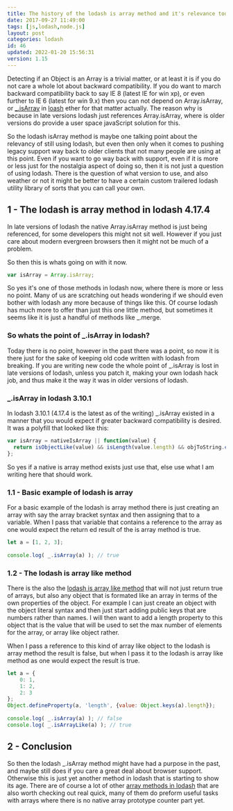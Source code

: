```yaml
---
title: The history of the lodash is array method and it's relevance today
date: 2017-09-27 11:49:00
tags: [js,lodash,node.js]
layout: post
categories: lodash
id: 46
updated: 2022-01-20 15:56:31
version: 1.15
---
```


Detecting if an Object is an Array is a trivial matter, or at least it is if you do not care a whole lot about backward compatibility. If you do want to march backward compatibility back to say IE 8 (latest IE for win xp), or even further to IE 6 (latest for win 9.x) then you can not depend on Array.isArray, or [_.isArray](https://lodash.com/docs/4.17.4#isArray) in [loash](https://lodash.com/) ether for that matter actually. The reason why is because in late versions lodash just references Array.isArray, where is older versions do provide a user space javaScript solution for this.

So the lodash isArray method is maybe one talking point about the relevancy of still using lodash, but even then only when it comes to pushing legacy support way back to older clients that not many people are using at this point. Even if you want to go way back with support, even if it is more or less just for the nostalgia aspect of doing so, then it is not just a question of using lodash. There is the question of what version to use, and also weather or not it might be better to have a certain custom trailered lodash utility library of sorts that you can call your own.

<!-- more -->

## 1 - The lodash is array method in lodash 4.17.4

In late versions of lodash the native Array.isArray method is just being referenced, for some developers this might not sit well. However if you just care about modern evergreen browsers then it might not be much of a problem.

So then this is whats going on with it now.

```js
var isArray = Array.isArray;
```

So yes it's one of those methods in lodash now, where there is more or less no point. Many of us are scratching out heads wondering if we should even bother with lodash any more because of things like this. Of course lodash has much more to offer than just this one little method, but sometimes it seems like it is just a handful of methods like \_.merge.

### So whats the point of _.isArray in lodash?

Today there is no point, however in the past there was a point, so now it is there just for the sake of keeping old code written with lodash from breaking. If you are writing new code the whole point of \_.isArray is lost in late versions of lodash, unless you patch it, making your own lodash hack job, and thus make it the way it was in older versions of lodash.

### _.isArray in lodash 3.10.1

In lodash 3.10.1 (4.17.4 is the latest as of the writing) \_.isArray existed in a manner that you would expect if greater backward compatibility is desired. It was a polyfill that looked like this:

```js
var isArray = nativeIsArray || function(value) {
  return isObjectLike(value) && isLength(value.length) && objToString.call(value) == arrayTag;
};
```

So yes if a native is array method exists just use that, else use what I am writing here that should work.

### 1.1 - Basic example of lodash is array

For a basic example of the lodash is array method there is just creating an array with say the array bracket syntax and then assigning that to a variable. When I pass that variable that contains a reference to the array as one would expect the return ed result of the is array method is true.

```js
let a = [1, 2, 3];
 
console.log( _.isArray(a) ); // true
```

### 1.2 - The lodash is array like method

There is the  also the [lodash is array like method](/2020/08/01/lodash_isarraylike) that will not just return true of arrays, but also any object that is formated like an array in terms of the own properties of the object. For example I can just create an object with the object literal syntax and then just start adding public keys that are numbers rather than names. I will then want to add a length property to this object that is the value that will be used to set the max number of elements for the array, or array like object rather. 

When I pass a reference to this kind of array like object to the lodash is array method the result is false, but when I pass it to the lodash is array like method as one would expect the result is true.

```js
let a = {
    0: 1,
    1: 2,
    2: 3
};
Object.defineProperty(a, 'length', {value: Object.keys(a).length});
 
console.log( _.isArray(a) ); // false
console.log( _.isArrayLike(a) ); // true
```

## 2 - Conclusion

So then the lodash \_.isArray method might have had a purpose in the past, and maybe still does if you care a great deal about browser support. Otherwise this is just yet another method in lodash that is starting to show its age. There are of course a lot of other [array methods in lodash](/2019/02/14/lodash_array/) that are also worth checking out real quick, many of them do preform useful tasks with arrays where there is no native array prototype counter part yet.